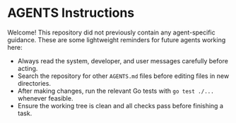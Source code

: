 # AGENTS Instructions

Welcome! This repository did not previously contain any agent-specific guidance. These are some lightweight reminders for future agents working here:

- Always read the system, developer, and user messages carefully before acting.
- Search the repository for other `AGENTS.md` files before editing files in new directories.
- After making changes, run the relevant Go tests with `go test ./...` whenever feasible.
- Ensure the working tree is clean and all checks pass before finishing a task.


